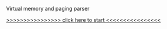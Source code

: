 Virtual memory and paging parser

[>>>>>>>>>>>>>>>> click here to start <<<<<<<<<<<<<<<<](https://cdn.rawgit.com/Romansko/PEPG-Parser/3a864aba/main.html)
